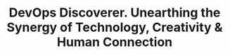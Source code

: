 ---
# Feel free to add content and custom Front Matter to this file.
# To modify the layout, see https://jekyllrb.com/docs/themes/#overriding-theme-defaults

layout: Post
permalink: /
title: DevOps Discoverer. Unearthing the Synergy of Technology, Creativity & Human Connection
---